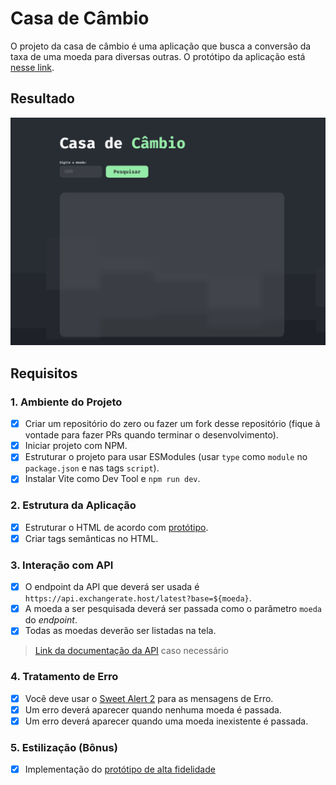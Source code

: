 # Casa de Câmbio

O projeto da casa de câmbio é uma aplicação que busca a conversão da taxa de uma moeda para diversas outras.
O protótipo da aplicação está [nesse link](https://www.figma.com/file/H3gBEiF0F94VESCGx9DD17/Casa-de-C%C3%A2mbio?node-id=0%3A1).

## Resultado

![](https://github.com/kinishii1/casa-de-cambio-trybe/blob/main/casa-de-cambio.gif)

## Requisitos

### 1. Ambiente do Projeto
- [x] Criar um repositório do zero ou fazer um fork desse repositório (fique à vontade para fazer PRs quando terminar o desenvolvimento).
- [x] Iniciar projeto com NPM.
- [x] Estruturar o projeto para usar ESModules (usar `type` como `module` no `package.json` e nas tags `script`).
- [x] Instalar Vite como Dev Tool e `npm run dev`.

### 2. Estrutura da Aplicação
- [x] Estruturar o HTML de acordo com [protótipo](https://www.figma.com/file/H3gBEiF0F94VESCGx9DD17/Casa-de-C%C3%A2mbio?node-id=0%3A1).
- [x] Criar tags semânticas no HTML.

### 3. Interação com API
- [x] O endpoint da API que deverá ser usada é `https://api.exchangerate.host/latest?base=${moeda}`. 
- [x] A moeda a ser pesquisada deverá ser passada como o parâmetro `moeda` do _endpoint_.
- [x] Todas as moedas deverão ser listadas na tela.
> [Link da documentação da API](https://exchangerate.host/#/docs) caso necessário

### 4. Tratamento de Erro
- [x] Você deve usar o [Sweet Alert 2](https://sweetalert2.github.io/) para as mensagens de Erro.
- [x] Um erro deverá aparecer quando nenhuma moeda é passada.
- [x] Um erro deverá aparecer quando uma moeda inexistente é passada.

### 5. Estilização (Bônus)
- [x] Implementação do [protótipo de alta fidelidade](https://www.figma.com/file/H3gBEiF0F94VESCGx9DD17/Casa-de-C%C3%A2mbio?node-id=0%3A1)
